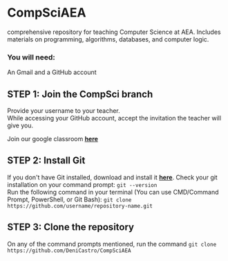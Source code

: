 # CompSciAEA
 comprehensive repository for teaching Computer Science at AEA. Includes materials on programming, algorithms, databases, and computer logic.

### You will need:
An Gmail and a GitHub account

## STEP 1: Join the CompSci branch

Provide your username to your teacher.  
While accessing your GitHub account, accept the invitation the teacher will give you.    

Join our google classroom **[here](https://classroom.google.com/c/Njg3ODkxNDk2MDQ5?cjc=aog5o2b)**

## STEP 2: Install Git
If you don't have Git installed, download and install it **[here](https://git-scm.com/downloads)**.
Check your git installation on your command prompt: `git --version`  
Run the following command in your terminal (You can use CMD/Command Prompt, PowerShell, or Git Bash):
`git clone https://github.com/username/repository-name.git`

## STEP 3: Clone the repository
On any of the command prompts mentioned, run the command `git clone https://github.com/DeniCastro/CompSciAEA`  

